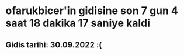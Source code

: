 # ofarukbicer'in gidisine son 7 gun 4 saat 18 dakika 17 saniye kaldi

## Gidis tarihi: 30.09.2022 :(